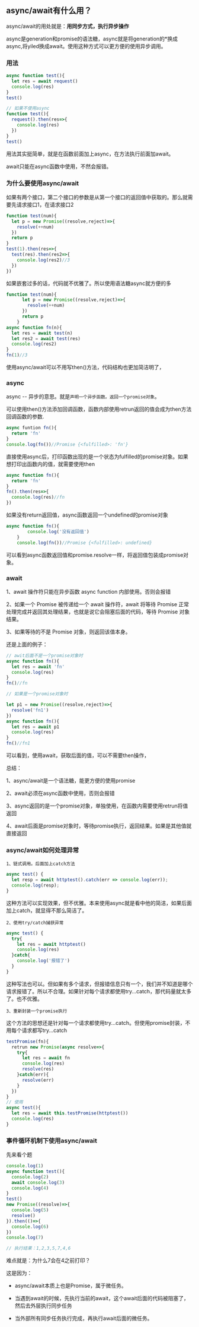 ## async/await有什么用？

async/await的用处就是：**用同步方式，执行异步操作**

async是generation和promise的语法糖，async就是将generation的*换成async,将yiled换成await。使用这种方式可以更方便的使用异步调用。


### 用法

```js
async function test(){
  let res = await request()
  console.log(res)
}
test()

// 如果不使用async
function test(){
  request().then(res=>{
    console.log(res)
  })
}
test()
```

用法其实挺简单，就是在函数前面加上async，在方法执行前面加await。

await只能在async函数中使用，不然会报错。

### 为什么要使用async/await

如果有两个接口，第二个接口的参数是从第一个接口的返回值中获取的。那么就需要先请求接口1，在请求接口2

```js
function test(num){
  let p = new Promise((resolve,reject)=>{
    resolve(++num)
  })
  return p
}
test(1).then(res=>{
  test(res).then(res2=>{
    console.log(res2)//3
  })
})
```

如果嵌套过多的话，代码就不优雅了。所以使用语法糖async就方便的多

```js
function test(num){
	  let p = new Promise((resolve,reject)=>{
	    resolve(++num)
	  })
	  return p
	}
async function fn(n){
  let res = await test(n)
  let res2 = await test(res)
  console.log(res2)
}
fn(1)//3
```
使用async/await可以不用写then()方法，代码结构也更加简洁明了，
### async 

async -- 异步的意思。就是`声明一个异步函数。返回一个promise对象`。

可以使用then()方法添加回调函数，函数内部使用retrun返回的值会成为then方法回调函数的参数.

```js
async funtion fn(){
  return 'fn'
}
console.log(fn())//Promise {<fulfilled>: 'fn'}
```

直接使用async后，打印函数出现的是一个状态为fulfilled的promise对象。如果想打印出函数内的值，就需要使用then

```js
async function fn(){
  return 'fn'
}
fn().then(res=>{
  console.log(res)//fn
})
```

如果没有return返回值，async函数返回一个undefined的promise对象

```js
async function fn(){
		console.log('没有返回值')
	}
	console.log(fn())//Promise {<fulfilled>: undefined}
```

可以看到async函数返回值和promise.resolve一样，将返回值包装成promise对象。

### await

1、await 操作符只能在异步函数 async function 内部使用。否则会报错

2、如果一个 Promise 被传递给一个 await 操作符，await 将等待 Promise 正常处理完成并返回其处理结果，也就是说它会阻塞后面的代码，等待 Promise 对象结果。

3、如果等待的不是 Promise 对象，则返回该值本身。

还是上面的例子：

```js
// awit后面不是一个promise对象时
async function fn(){
  let res = await 'fn'
  console.log(res)
}
fn()//fn

// 如果是一个promise对象时

let p1 = new Promise((resolve,reject)=>{
  resolve('fn1')
})
async function fn(){
  let res = await p1
  console.log(res)
}
fn()//fn1
```

可以看到，使用await，获取后面的值，可以不需要then操作，

总结：

1、async/await是一个语法糖，能更方便的使用promise

2、await必须在async函数中使用，否则会报错

3、async返回的是一个promise对象，单独使用，在函数内需要使用retrun将值返回

4、await后面是promise对象时，等待promise执行，返回结果。如果是其他值就直接返回

### async/await如何处理异常

`1、链式调用。后面加上catch方法`

```js
async test() {
  let resp = await httptest().catch(err => console.log(err));
  console.log(resp);
}
```
这种方法可以实现效果，但不优雅。本来使用async就是看中他的简洁，如果后面加上catch，就显得不那么简洁了。

`2、使用try/catch捕获异常`

```js
async test() {
  try{
    let res = await httptest()
    console.log(res)
  }catch{
    console.log('报错了')
  }
}
```

这种写法也可以。但如果有多个请求，但报错信息只有一个，我们并不知道是哪个请求报错了。所以不合理。如果针对每个请求都使用try...catch，那代码量就太多了。也不优雅。

`3、重新封装一个promise执行`

这个方法的思想还是针对每一个请求都使用try...catch。但使用promise封装，不用每个请求都写try...catch

```js
testPromise(fn){
  retrun new Promise(async resolve=>{
    try{
      let res = await fn
      console.log(res)
      resolve(res)
    }catch(err){
      resolve(err)
    }
  })
}
// 使用
async test(){
  let res = await this.testPromise(httptest())
  console.log(res)
}
```

### 事件循环机制下使用async/await

先来看个题

```js
console.log(1)
async function test(){
  console.log(2)
  await console.log(3)
  console.log(4)
}
test()
new Promise((resolve)=>{
  console.log(5)
  resolve()
}).then(()=>{
  console.log(6)
})
console.log(7)

// 执行结果：1,2,3,5,7,4,6
```

难点就是：为什么7会在4之前打印？

这是因为：

* async/await本质上也是Promise，属于微任务。

* 当遇到await的时候，先执行当前的await，这个await后面的代码被阻塞了，然后去外层执行同步任务

* 当外部所有同步任务执行完成，再执行await后面的微任务。

